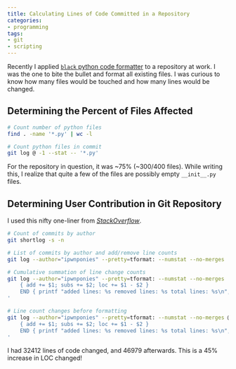 ```yaml
---
title: Calculating Lines of Code Committed in a Repository
categories:
- programming
tags:
- git
- scripting
---
```


Recently I applied [`black` python code formatter][1] to a repository at work.
I was the one to bite the bullet and format all existing files.
I was curious to know how many files would be touched and how many lines would be changed.

[1]: https://black.readthedocs.io/en/stable/

## Determining the Percent of Files Affected

```sh
# Count number of python files
find . -name '*.py' | wc -l

# Count python files in commit
git log @ -1 --stat -- '*.py'
```

For the repository in question, it was ~75% (~300/400 files).
While writing this, I realize that quite a few of the files are possibly empty `__init__.py` files.

## Determining User Contribution in Git Repository

I used this nifty one-liner from [*StackOverflow*][2].

[2]: https://stackoverflow.com/a/7010890

```sh
# Count of commits by author
git shortlog -s -n

# List of commits by author and add/remove line counts
git log --author="ipwnponies" --pretty=tformat: --numstat --no-merges

# Cumulative summation of line change counts
git log --author="ipwnponies" --pretty=tformat: --numstat --no-merges | gawk '
    { add += $1; subs += $2; loc += $1 - $2 }
    END { printf "added lines: %s removed lines: %s total lines: %s\n", add, subs, loc }
'

# Line count changes before formatting
git log --author="ipwnponies" --pretty=tformat: --numstat --no-merges @~ | gawk '
    { add += $1; subs += $2; loc += $1 - $2 }
    END { printf "added lines: %s removed lines: %s total lines: %s\n", add, subs, loc }
'
```

I had 32412 lines of code changed, and 46979 afterwards.
This is a 45% increase in LOC changed!

